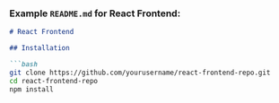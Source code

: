 
### Example `README.md` for React Frontend:
```markdown
# React Frontend

## Installation

```bash
git clone https://github.com/yourusername/react-frontend-repo.git
cd react-frontend-repo
npm install
